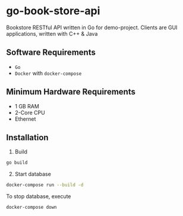 # go-book-store-api
Bookstore RESTful API written in Go for demo-project. Clients are GUI applications, written with C++ &amp; Java

## Software Requirements
* `Go`
* `Docker` with `docker-compose`

## Minimum Hardware Requirements
* 1 GB RAM
* 2-Core CPU
* Ethernet

## Installation
1. Build
```sh
go build
```

2. Start database
```sh
docker-compose run --build -d
```

To stop database, execute
```sh
docker-compose down
```
